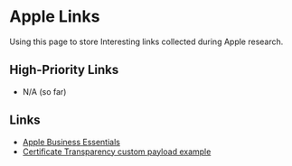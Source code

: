 # Apple Links

Using this page to store Interesting links collected during Apple research.

## High-Priority Links

* N/A (so far)

## Links

* [Apple Business Essentials](https://www.apple.com/business/essentials/)
* [Certificate Transparency custom payload example](https://support.apple.com/guide/deployment/certificate-transparency-custom-payload-depd0d176513/1/web/1.0)
